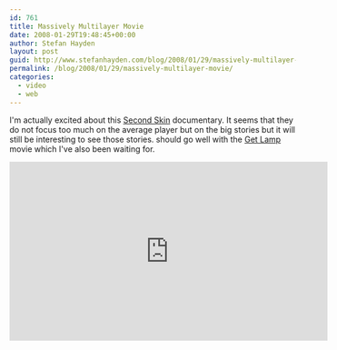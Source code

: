 ```yaml
---
id: 761
title: Massively Multilayer Movie
date: 2008-01-29T19:48:45+00:00
author: Stefan Hayden
layout: post
guid: http://www.stefanhayden.com/blog/2008/01/29/massively-multilayer-movie/
permalink: /blog/2008/01/29/massively-multilayer-movie/
categories:
  - video
  - web
---
```

I'm actually excited about this <a href="http://www.secondskinfilm.com/">Second Skin</a> documentary. It seems that they do not focus too much on the average player but on the big stories but it will still be interesting to see those stories. should go well with the <a href="http://www.getlamp.com/">Get Lamp</a> movie which I've also been waiting for.

<iframe width="560" height="315" src="http://www.youtube.com/v/RPOxuOCGi9I&rel=1&border=1" title="YouTube video player" frameborder="0" allow="accelerometer; autoplay; clipboard-write; encrypted-media; gyroscope; picture-in-picture" allowfullscreen></iframe>
